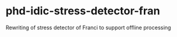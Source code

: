 # phd-idic-stress-detector-fran
Rewriting of stress detector of Franci to support offline processing
